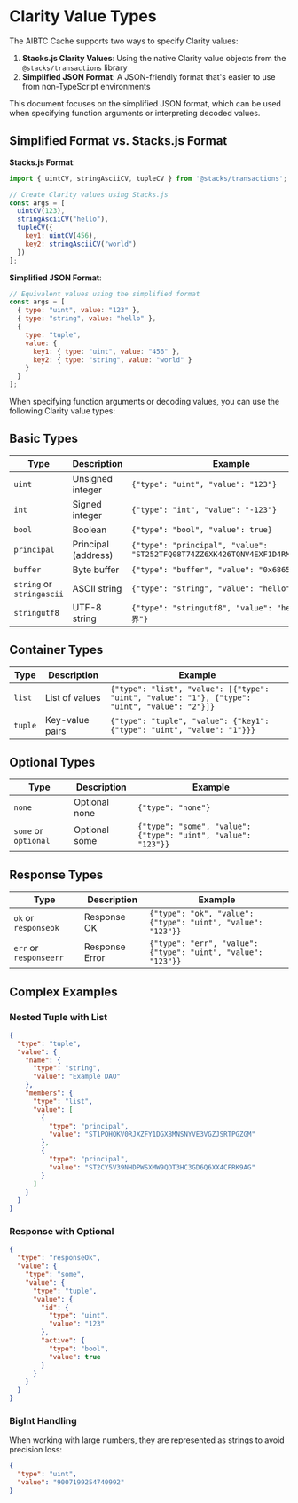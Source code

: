 # Clarity Value Types

The AIBTC Cache supports two ways to specify Clarity values:

1. **Stacks.js Clarity Values**: Using the native Clarity value objects from the `@stacks/transactions` library
2. **Simplified JSON Format**: A JSON-friendly format that's easier to use from non-TypeScript environments

This document focuses on the simplified JSON format, which can be used when specifying function arguments or interpreting decoded values.

## Simplified Format vs. Stacks.js Format

**Stacks.js Format**:
```javascript
import { uintCV, stringAsciiCV, tupleCV } from '@stacks/transactions';

// Create Clarity values using Stacks.js
const args = [
  uintCV(123),
  stringAsciiCV("hello"),
  tupleCV({
    key1: uintCV(456),
    key2: stringAsciiCV("world")
  })
];
```

**Simplified JSON Format**:
```javascript
// Equivalent values using the simplified format
const args = [
  { type: "uint", value: "123" },
  { type: "string", value: "hello" },
  { 
    type: "tuple", 
    value: {
      key1: { type: "uint", value: "456" },
      key2: { type: "string", value: "world" }
    }
  }
];
```

When specifying function arguments or decoding values, you can use the following Clarity value types:

## Basic Types

| Type                      | Description         | Example                                                                       |
| ------------------------- | ------------------- | ----------------------------------------------------------------------------- |
| `uint`                    | Unsigned integer    | `{"type": "uint", "value": "123"}`                                            |
| `int`                     | Signed integer      | `{"type": "int", "value": "-123"}`                                            |
| `bool`                    | Boolean             | `{"type": "bool", "value": true}`                                             |
| `principal`               | Principal (address) | `{"type": "principal", "value": "ST252TFQ08T74ZZ6XK426TQNV4EXF1D4RMTTNCWFA"}` |
| `buffer`                  | Byte buffer         | `{"type": "buffer", "value": "0x68656c6c6f"}`                                 |
| `string` or `stringascii` | ASCII string        | `{"type": "string", "value": "hello"}`                                        |
| `stringutf8`              | UTF-8 string        | `{"type": "stringutf8", "value": "hello 世界"}`                               |

## Container Types

| Type    | Description     | Example                                                                                       |
| ------- | --------------- | --------------------------------------------------------------------------------------------- |
| `list`  | List of values  | `{"type": "list", "value": [{"type": "uint", "value": "1"}, {"type": "uint", "value": "2"}]}` |
| `tuple` | Key-value pairs | `{"type": "tuple", "value": {"key1": {"type": "uint", "value": "1"}}}`                        |

## Optional Types

| Type                 | Description   | Example                                                       |
| -------------------- | ------------- | ------------------------------------------------------------- |
| `none`               | Optional none | `{"type": "none"}`                                            |
| `some` or `optional` | Optional some | `{"type": "some", "value": {"type": "uint", "value": "123"}}` |

## Response Types

| Type                   | Description    | Example                                                      |
| ---------------------- | -------------- | ------------------------------------------------------------ |
| `ok` or `responseok`   | Response OK    | `{"type": "ok", "value": {"type": "uint", "value": "123"}}`  |
| `err` or `responseerr` | Response Error | `{"type": "err", "value": {"type": "uint", "value": "123"}}` |

## Complex Examples

### Nested Tuple with List

```json
{
  "type": "tuple",
  "value": {
    "name": {
      "type": "string",
      "value": "Example DAO"
    },
    "members": {
      "type": "list",
      "value": [
        {
          "type": "principal",
          "value": "ST1PQHQKV0RJXZFY1DGX8MNSNYVE3VGZJSRTPGZGM"
        },
        {
          "type": "principal",
          "value": "ST2CY5V39NHDPWSXMW9QDT3HC3GD6Q6XX4CFRK9AG"
        }
      ]
    }
  }
}
```

### Response with Optional

```json
{
  "type": "responseOk",
  "value": {
    "type": "some",
    "value": {
      "type": "tuple",
      "value": {
        "id": {
          "type": "uint",
          "value": "123"
        },
        "active": {
          "type": "bool",
          "value": true
        }
      }
    }
  }
}
```

### BigInt Handling

When working with large numbers, they are represented as strings to avoid precision loss:

```json
{
  "type": "uint",
  "value": "9007199254740992"
}
```
